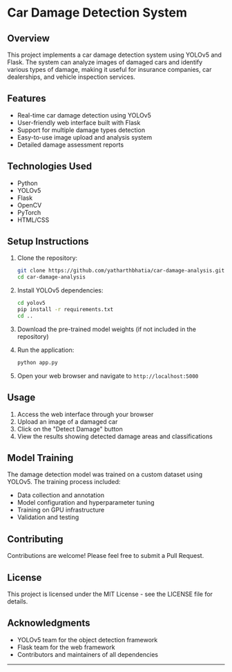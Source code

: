 # Car Damage Detection System

## Overview

This project implements a car damage detection system using YOLOv5 and Flask. The system can analyze images of damaged cars and identify various types of damage, making it useful for insurance companies, car dealerships, and vehicle inspection services.

## Features

- Real-time car damage detection using YOLOv5
- User-friendly web interface built with Flask
- Support for multiple damage types detection
- Easy-to-use image upload and analysis system
- Detailed damage assessment reports

## Technologies Used

- Python
- YOLOv5
- Flask
- OpenCV
- PyTorch
- HTML/CSS

## Setup Instructions

1. Clone the repository:
   ```bash
   git clone https://github.com/yatharthbhatia/car-damage-analysis.git
   cd car-damage-analysis
   ```

2. Install YOLOv5 dependencies:
   ```bash
   cd yolov5
   pip install -r requirements.txt
   cd ..
   ```

3. Download the pre-trained model weights (if not included in the repository)

4. Run the application:
   ```bash
   python app.py
   ```

5. Open your web browser and navigate to `http://localhost:5000`

## Usage

1. Access the web interface through your browser
2. Upload an image of a damaged car
3. Click on the "Detect Damage" button
4. View the results showing detected damage areas and classifications

## Model Training

The damage detection model was trained on a custom dataset using YOLOv5. The training process included:
- Data collection and annotation
- Model configuration and hyperparameter tuning
- Training on GPU infrastructure
- Validation and testing

## Contributing

Contributions are welcome! Please feel free to submit a Pull Request.

## License

This project is licensed under the MIT License - see the LICENSE file for details.

## Acknowledgments

- YOLOv5 team for the object detection framework
- Flask team for the web framework
- Contributors and maintainers of all dependencies

---
